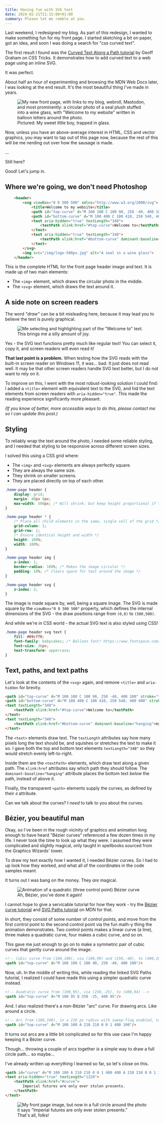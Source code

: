 ```yaml
---
title: Having fun with SVG text
date: 2024-02-21T21:15:00+01:00
summary: Please let me ramble at you.
---
```


Last weekend, I redesigned my blog. As part of this redesign, I wanted to make something fun for my front page. I started sketching a bit on paper, got an idea, and soon I was doing a search for "css curved text".

The first result I found was the [Curved Text Along a Path tutorial](https://css-tricks.com/snippets/svg/curved-text-along-path/) by Geoff Graham on CSS Tricks. It demonstrates how to add curved text to a web page using an inline SVG.

It was perfect.

About half an hour of experimenting and browsing the MDN Web Docs later, I was looking at the end result. It's the most beautiful thing I've made in years.

<figure>
    <img
        src="/img/2024-02-18-front-page-screenshot.jpg"
        alt="My new front page, with links to my blog, webroll, Mastodon, and most prominently: a circular photo of a seal plush stuffed into a wine glass, with &quot;Welcome to my website&quot; written in balloon letters around the photo.">
    <figcaption>Pictured: My sweet little boy, trapped in glass.</figcaption>
</figure>

Now, unless you have an above-average interest in HTML, CSS and vector graphics, you may want to tap out of this page now, because the rest of this will be me nerding out over how the sausage is made.

...

Still here?

Good! Let's jump in.

## Where we're going, we don't need Photoshop

```html
    <header>
        <svg viewBox="0 0 500 500" xmlns="http://www.w3.org/2000/svg">
            <title>Welcome to my website</title>
            <path id="top-curve" d="M 100 100 C 100 90, 250 -40, 400 100" stroke="transparent" fill="transparent"/>
            <path id="bottom-curve" d="M 100 400 C 100 410, 250 540, 400 400" stroke="transparent" fill="transparent"/>
            <text aria-hidden="true" textLength="340">
                <textPath xlink:href="#top-curve">Welcome to</textPath>
            </text>
            <text aria-hidden="true" textLength="340">
                <textPath xlink:href="#bottom-curve" dominant-baseline="hanging">my website</textPath>
            </text>
        </svg>
        <img src="/img/logo-500px.jpg" alt="A seal in a wine glass">
    </header>
```

This is the complete HTML for the front page header image and text. It is made up of two main elements:

- The `<img>` element, which draws the circular photo in the middle.
- The `<svg>` element, which draws the text around it.

## A side note on screen readers

The word _"draw"_ can be a bit misleading here, because it may lead you to believe the text is purely graphical.

<figure>
    <img
        src="/img/2024-02-18-front-page-marked-text.jpg"
        alt="Me selecting and highlighting part of the &quot;Welcome to&quot; text.">
    <figcaption>This brings me a silly amount of joy.</figcaption>
</figure>

Yes - the SVG text functions pretty much like regular text! You can select it, copy it, and screen readers will even read it!

**That last point is a problem.** When testing how the SVG reads with the built-in screen reader on Windows 11, it was... bad. It just does not read well. It may be that other screen readers handle SVG text better, but I do not want to rely on it.

To improve on this, I went with the most robust-looking solution I could find: I added a `<title>` element with equivalent text to the SVG, and hid the text elements from screen readers with `aria-hidden="true"`. This made the reading experience significantly more pleasant.

_(If you know of better, more accessible ways to do this, please contact me so I can update this post.)_

## Styling

To reliably wrap the text around the photo, I needed some reliable styling, and I needed that styling to be responsive across different screen sizes.

I solved this using a CSS grid where:

- The `<img>` and `<svg>` elements are always perfectly square.
- They are always the same size.
- They shrink on smaller screens.
- They are placed directly on top of each other.

```css
.home-page header {
    display: grid;
    margin: 40px 0px;
    max-width: 500px; /* Will shrink, but keep height proportional if the screen is narrow */
}

.home-page header * {
    /* Place all child elements in the same, single cell of the grid */
    grid-column: 1;
    grid-row: 1;
    /* Ensure identical height and width */
    height: 100%;
    width: 100%;
}

.home-page header img {
    z-index: 1;
    border-radius: 100%; /* Makes the image circular */
    padding: 10%; /* Clears space for text around the image */
}

.home-page header svg {
    z-index: 2;
}
```

The image is made square by, well, being a square image. The SVG is made square by the `viewBox="0 0 500 500"` property, which defines the internal dimensions of the SVG - the draw positions range from `(0,0)` to `(500,500)`.

And while we're in CSS world - the actual SVG text is also styled using CSS!

```css
.home-page header svg text {
    fill: #89cff0;
    font-family: babycakes; /* Balloon font! https://www.fontspace.com/babycakes-font-f20531 */
    font-size: 36px;
    text-transform: uppercase;
}
```

## Text, paths, and text paths

Let's look at the contents of the `<svg>` again, and remove `<title>` and `aria-hidden` for brevity.

```html
<path id="top-curve" d="M 100 100 C 100 90, 250 -40, 400 100" stroke="transparent" fill="transparent"/>
<path id="bottom-curve" d="M 100 400 C 100 410, 250 540, 400 400" stroke="transparent" fill="transparent"/>
<text textLength="340">
    <textPath xlink:href="#top-curve">Welcome to</textPath>
</text>
<text textLength="340">
    <textPath xlink:href="#bottom-curve" dominant-baseline="hanging">my website</textPath>
</text>
```

The `<text>` elements draw text. The `textLength` attributes say how many pixels long the text should be, and squishes or stretches the text to make it so. I gave both the top and bottom text elements `textLength="340"` so they would stretch evenly left-to-right.

Inside them are the `<textPath>` elements, which draw text along a given path. The `xlink:href` attributes say which path they should follow. The `dominant-baseline="hanging"` attribute places the bottom text _below_ the path, instead of above it.

Finally, the transparent `<path>` elements supply the curves, as defined by their `d` attribute.

Can we talk about the curves? I _need_ to talk to you about the curves.

## Bézier, you beautiful man

Okay, so I've been in the rough vicinity of graphics and animation long enough to have heard "Bézier curves" referenced a few dozen times in my life. I never took the time to look up what they were. I assumed they were complicated and slightly magical, only taught in spellbooks sourced from the Graphics Wizards' tower.

To draw my text exactly how I wanted it, I needed Bézier curves. So I had to up look how they worked, and what all of the coordinates in the code samples meant.

It turns out I was bang on the money. They _are_ magical.

<figure>
    <img
        src="/img/bezier-quadratic.gif"
        alt="Animation of a quadratic (three control point) Bézier curve">
    <figcaption>Ah, Bézier, you've done it again!</figcaption>
</figure>

I cannot hope to give a servicable tutorial for how they work - try the [Bézier curve tutorial](https://developer.mozilla.org/en-US/docs/Glossary/Bezier_curve) and [SVG Paths tutorial](https://developer.mozilla.org/en-US/docs/Web/SVG/Tutorial/Paths) on MDN for that.

In short, they consist of some number of _control points_, and move from the first control point to the second control point via the fun math-y thing the animation demonstrates. Two control points makes a linear curve (a line), three makes a quadratic curve, four makes a cubic curve, and so on.

This gave me just enough to go on to make a symmetric pair of cubic curves that gently curve around the image.

```html
<!-- Cubic curve from (100,100), via (100,90) and (250,-40), to (400,100) -->
<path id="top-curve" d="M 100 100 C 100 90, 250 -40, 400 100"/>
```

Now, uh. In the middle of writing this, while reading the linked SVG Paths tutorial, I realized I could have made this using a simpler quadratic curve instead.

```html
<!-- Quadratic curve from (100,95), via (250,-25), to (400,94) -->
<path id="top-curve" d="M 100 95 Q 250 -25, 400 95"/>
```

And. I also realized there's a non-Bézier "arc" curve. For drawing arcs. Like around a circle.

```html
<!-- Arc from (100,100), in a 210 px radius with sweep-flag enabled, to (400,100) -->
<path id="top-curve" d="M 100 100 A 210 210 0 0 1 400 100"/>
```

It turns out arcs are a little bit complicated so for this use case I'm happy keeping it a Bézier curve.

Though... throwing a couple of arcs together _is_ a simple way to draw a full circle path... so maybe...

I've already written up everything I learned so far, so let's close on this.

```html
<path id="curve" d="M 100 100 A 210 210 0 0 1 400 400 A 210 210 0 0 1 100 100" stroke="transparent" fill="transparent"/>
<text aria-hidden="true" textLength="1320">
    <textPath xlink:href="#curve">
        Imperial futures are only ever stolen presents.
    </textPath>
</text>
```

<figure>
    <img
        src="/img/2024-02-21-imperial-futures-are-only-ever-stolen-presents.jpg"
        alt="My front page image, but now in a full circle around the photo it says &quot;Imperial futures are only ever stolen presents.&quot;">
    <figcaption>That's all, folks!</figcaption>
</figure>
